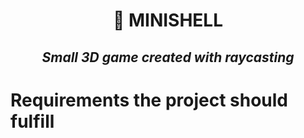 <h1 align="center">
	📖 MINISHELL
</h1>
<h2 align="center">
	<b><i>Small 3D game created with raycasting</i></b>
</h2>

# Requirements the project should fulfill
